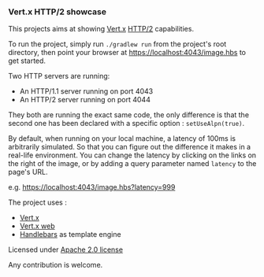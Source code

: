 ### Vert.x HTTP/2 showcase

This projects aims at showing [Vert.x](http://vertx.io) [HTTP/2](https://en.wikipedia.org/wiki/HTTP/2) capabilities.

To run the project, simply run `./gradlew run` from the project's root directory, then point your browser at [https://localhost:4043/image.hbs](https://localhost:4043/image.hbs) to get started.

Two HTTP servers are running:

* An HTTP/1.1 server running on port 4043
* An HTTP/2 server running on port 4044

They both are running the exact same code, the only difference is that the second one has been declared with a specific option : `setUseAlpn(true)`.

By default, when running on your local machine, a latency of 100ms is arbitrarily simulated. So that you can figure out the difference it makes in a real-life environment.
You can change the latency by clicking on the links on the right of the image, or by adding a query parameter named `latency` to the page's URL.

e.g. [https://localhost:4043/image.hbs?latency=999](https://localhost:4043/image.hbs?latency=999)

The project uses :
* [Vert.x](http://vertx.io)
* [Vert.x web](http://vertx.io/docs/#web)
* [Handlebars](https://github.com/jknack/handlebars.java) as template engine

Licensed under [Apache 2.0 license](http://www.apache.org/licenses/LICENSE-2.0)

Any contribution is welcome.